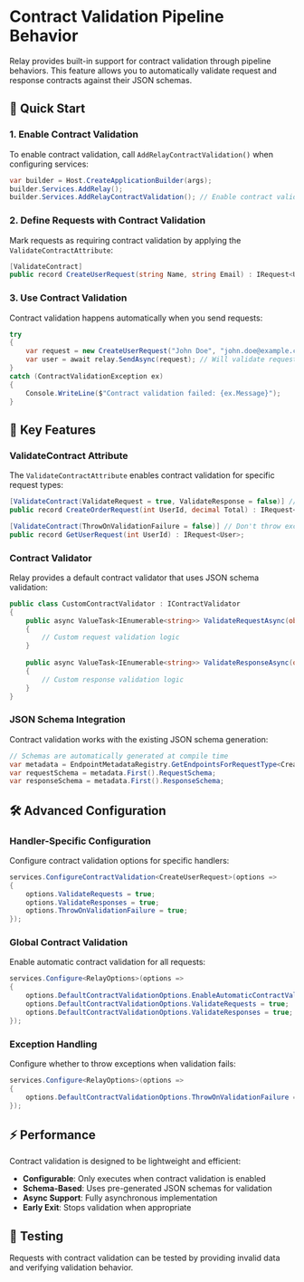 # Contract Validation Pipeline Behavior

Relay provides built-in support for contract validation through pipeline behaviors. This feature allows you to automatically validate request and response contracts against their JSON schemas.

## 🚀 Quick Start

### 1. Enable Contract Validation

To enable contract validation, call `AddRelayContractValidation()` when configuring services:

```csharp
var builder = Host.CreateApplicationBuilder(args);
builder.Services.AddRelay();
builder.Services.AddRelayContractValidation(); // Enable contract validation
```

### 2. Define Requests with Contract Validation

Mark requests as requiring contract validation by applying the `ValidateContractAttribute`:

```csharp
[ValidateContract]
public record CreateUserRequest(string Name, string Email) : IRequest<User>;
```

### 3. Use Contract Validation

Contract validation happens automatically when you send requests:

```csharp
try
{
    var request = new CreateUserRequest("John Doe", "john.doe@example.com");
    var user = await relay.SendAsync(request); // Will validate request and response contracts
}
catch (ContractValidationException ex)
{
    Console.WriteLine($"Contract validation failed: {ex.Message}");
}
```

## 🎯 Key Features

### ValidateContract Attribute

The `ValidateContractAttribute` enables contract validation for specific request types:

```csharp
[ValidateContract(ValidateRequest = true, ValidateResponse = false)] // Only validate request
public record CreateOrderRequest(int UserId, decimal Total) : IRequest<Order>;

[ValidateContract(ThrowOnValidationFailure = false)] // Don't throw exception on failure
public record GetUserRequest(int UserId) : IRequest<User>;
```

### Contract Validator

Relay provides a default contract validator that uses JSON schema validation:

```csharp
public class CustomContractValidator : IContractValidator
{
    public async ValueTask<IEnumerable<string>> ValidateRequestAsync(object request, JsonSchemaContract schema, CancellationToken cancellationToken = default)
    {
        // Custom request validation logic
    }
    
    public async ValueTask<IEnumerable<string>> ValidateResponseAsync(object response, JsonSchemaContract schema, CancellationToken cancellationToken = default)
    {
        // Custom response validation logic
    }
}
```

### JSON Schema Integration

Contract validation works with the existing JSON schema generation:

```csharp
// Schemas are automatically generated at compile time
var metadata = EndpointMetadataRegistry.GetEndpointsForRequestType<CreateUserRequest>();
var requestSchema = metadata.First().RequestSchema;
var responseSchema = metadata.First().ResponseSchema;
```

## 🛠️ Advanced Configuration

### Handler-Specific Configuration

Configure contract validation options for specific handlers:

```csharp
services.ConfigureContractValidation<CreateUserRequest>(options =>
{
    options.ValidateRequests = true;
    options.ValidateResponses = true;
    options.ThrowOnValidationFailure = true;
});
```

### Global Contract Validation

Enable automatic contract validation for all requests:

```csharp
services.Configure<RelayOptions>(options =>
{
    options.DefaultContractValidationOptions.EnableAutomaticContractValidation = true;
    options.DefaultContractValidationOptions.ValidateRequests = true;
    options.DefaultContractValidationOptions.ValidateResponses = true;
});
```

### Exception Handling

Configure whether to throw exceptions when validation fails:

```csharp
services.Configure<RelayOptions>(options =>
{
    options.DefaultContractValidationOptions.ThrowOnValidationFailure = false;
});
```

## ⚡ Performance

Contract validation is designed to be lightweight and efficient:

- **Configurable**: Only executes when contract validation is enabled
- **Schema-Based**: Uses pre-generated JSON schemas for validation
- **Async Support**: Fully asynchronous implementation
- **Early Exit**: Stops validation when appropriate

## 🧪 Testing

Requests with contract validation can be tested by providing invalid data and verifying validation behavior.
